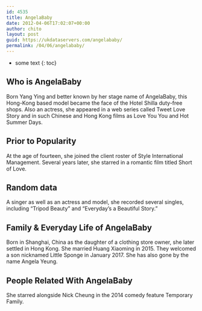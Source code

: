 ```yaml
---
id: 4535
title: AngelaBaby
date: 2012-04-06T17:02:07+00:00
author: chito
layout: post
guid: https://ukdataservers.com/angelababy/
permalink: /04/06/angelababy/
---
```


* some text
{: toc}
          
          
## Who is  AngelaBaby
                  
                  
                  
Born Yang Ying and better known by her stage name of AngelaBaby, this Hong-Kong based model became the face of the Hotel Shilla duty-free shops. Also an actress, she appeared in a web series called Tweet Love Story and in such Chinese and Hong Kong films as Love You You and Hot Summer Days.
                  
                
                
                
## Prior to Popularity 
                  
                  
                  
At the age of fourteen, she joined the client roster of Style International Management. Several years later, she starred in a romantic film titled Short of Love.
                  
                
                
                
## Random data 
                  
                  
                  
A singer as well as an actress and model, she recorded several singles, including &#8220;Tripod Beauty&#8221; and &#8220;Everyday&#8217;s a Beautiful Story.&#8221;
                  
                
                
                
## Family & Everyday Life of AngelaBaby
                  
                  
                  
Born in Shanghai, China as the daughter of a clothing store owner, she later settled in Hong Kong. She married Huang Xiaoming in 2015. They welcomed a son nicknamed Little Sponge in January 2017. She has also gone by the name Angela Yeung.
                  
                
                
                
## People Related With  AngelaBaby
                  
                  
                  
She starred alongside Nick Cheung in the 2014 comedy feature Temporary Family.
                  
                
              
            
          
          
          
    
    
  
